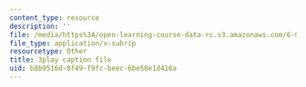 ```yaml
---
content_type: resource
description: ''
file: /media/https%3A/open-learning-course-data-rc.s3.amazonaws.com/6-042j-mathematics-for-computer-science-spring-2015/b8b9516d0f49f9fcbeec6be50e1d416a_e-yQFC6dACA.srt
file_type: application/x-subrip
resourcetype: Other
title: 3play caption file
uid: b8b9516d-0f49-f9fc-beec-6be50e1d416a
---
```

